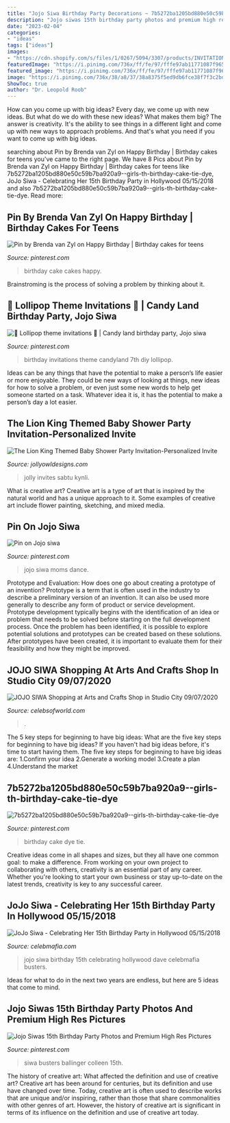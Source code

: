 ```yaml
---
title: "Jojo Siwa Birthday Party Decorations ~ 7b5272ba1205bd880e50c59b7ba920a9--girls-th-birthday-cake-tie-dye"
description: "Jojo siwas 15th birthday party photos and premium high res pictures"
date: "2023-02-04"
categories:
- "ideas"
tags: ["ideas"]
images:
- "https://cdn.shopify.com/s/files/1/0267/5094/3307/products/INVITATION_mockup_3_1200x1200.jpg?v=1594465507"
featuredImage: "https://i.pinimg.com/736x/ff/fe/97/fffe97ab11771087f965c52aed647ea0.jpg"
featured_image: "https://i.pinimg.com/736x/ff/fe/97/fffe97ab11771087f965c52aed647ea0.jpg"
image: "https://i.pinimg.com/736x/38/a8/37/38a8375f5ed9db6fce38f7f3c2bdd10e.jpg"
ShowToc: true
author: "Dr. Leopold Roob"
---
```



How can you come up with big ideas?
Every day, we come up with new ideas. But what do we do with these new ideas? What makes them big? The answer is creativity. It's the ability to see things in a different light and come up with new ways to approach problems. And that's what you need if you want to come up with big ideas.

	

		
searching about Pin by Brenda van Zyl on Happy Birthday | Birthday cakes for teens you've came to the right page. We have 8 Pics about Pin by Brenda van Zyl on Happy Birthday | Birthday cakes for teens like 7b5272ba1205bd880e50c59b7ba920a9--girls-th-birthday-cake-tie-dye, JoJo Siwa - Celebrating Her 15th Birthday Party in Hollywood 05/15/2018 and also 7b5272ba1205bd880e50c59b7ba920a9--girls-th-birthday-cake-tie-dye. Read more:
		
    
## Pin By Brenda Van Zyl On Happy Birthday | Birthday Cakes For Teens

<img loading=lazy src="https://i.pinimg.com/736x/18/6e/b4/186eb426791eb226877ee8881d75a8fe--birthday-cakes-for-girls-happy-birthday.jpg" onerror="this.onerror=null;this.src='https://tse1.mm.bing.net/th?id=OIP.b27WP054Wp5vng4l73XfnwHaJ6&amp;pid=15.1';" alt="Pin by Brenda van Zyl on Happy Birthday | Birthday cakes for teens">

_Source: pinterest.com_

>birthday cake cakes happy. 

	

Brainstroming is the process of solving a problem by thinking about it.

    
## 🍭 Lollipop Theme Invitations 🍭 | Candy Land Birthday Party, Jojo Siwa

<img loading=lazy src="https://i.pinimg.com/736x/1b/a7/a2/1ba7a2a02a5ce7e4e059605ed31cb5d5--tia-candyland.jpg" onerror="this.onerror=null;this.src='https://tse1.mm.bing.net/th?id=OIP.vTnLWHkQOkr3yWbpheDNGwHaHa&amp;pid=15.1';" alt="🍭 Lollipop theme invitations 🍭 | Candy land birthday party, Jojo siwa">

_Source: pinterest.com_

>birthday invitations theme candyland 7th diy lollipop. 

	

Ideas can be any things that have the potential to make a person’s life easier or more enjoyable. They could be new ways of looking at things, new ideas for how to solve a problem, or even just some new words to help get someone started on a task. Whatever idea it is, it has the potential to make a person’s day a lot easier.

    
## The Lion King Themed Baby Shower Party Invitation-Personalized Invite

<img loading=lazy src="https://cdn.shopify.com/s/files/1/0267/5094/3307/products/INVITATION_mockup_3_1200x1200.jpg?v=1594465507" onerror="this.onerror=null;this.src='https://tse1.mm.bing.net/th?id=OIP.5VIX6x2jJ6ebhm58RUU15AHaGL&amp;pid=15.1';" alt="The Lion King Themed Baby Shower Party Invitation-Personalized Invite">

_Source: jollyowldesigns.com_

>jolly invites sabtu kynli. 

	

What is creative art?
Creative art is a type of art that is inspired by the natural world and has a unique approach to it. Some examples of creative art include flower painting, sketching, and mixed media.

    
## Pin On Jojo Siwa

<img loading=lazy src="https://i.pinimg.com/736x/ff/fe/97/fffe97ab11771087f965c52aed647ea0.jpg" onerror="this.onerror=null;this.src='https://tse4.mm.bing.net/th?id=OIP.azxECKT6BRPuR8vRZevM9AHaHZ&amp;pid=15.1';" alt="Pin on Jojo siwa">

_Source: pinterest.com_

>jojo siwa moms dance. 

	

Prototype and Evaluation: How does one go about creating a prototype of an invention?
Prototype is a term that is often used in the industry to describe a preliminary version of an invention. It can also be used more generally to describe any form of product or service development. Prototype development typically begins with the identification of an idea or problem that needs to be solved before starting on the full development process. Once the problem has been identified, it is possible to explore potential solutions and prototypes can be created based on these solutions. After prototypes have been created, it is important to evaluate them for their feasibility and how they might be improved.

    
## JOJO SIWA Shopping At Arts And Crafts Shop In Studio City 09/07/2020

<img loading=lazy src="https://www.celebsofworld.com/wp-content/uploads/2020/09/jojo-siwa-shopping-at-arts-and-crafts-shop-in-studio-city-09072020-9dc39d3.jpg" onerror="this.onerror=null;this.src='https://tse1.mm.bing.net/th?id=OIP.w74PRT5s3NbdwTKR-TrOgQHaIy&amp;pid=15.1';" alt="JOJO SIWA Shopping at Arts and Crafts Shop in Studio City 09/07/2020">

_Source: celebsofworld.com_

>. 

	

The 5 key steps for beginning to have big ideas: What are the five key steps for beginning to have big ideas?
If you haven't had big ideas before, it's time to start having them. The five key steps for beginning to have big ideas are: 1.Confirm your idea 2.Generate a working model 3.Create a plan 4.Understand the market 
    
## 7b5272ba1205bd880e50c59b7ba920a9--girls-th-birthday-cake-tie-dye

<img loading=lazy src="https://i.pinimg.com/736x/38/a8/37/38a8375f5ed9db6fce38f7f3c2bdd10e.jpg" onerror="this.onerror=null;this.src='https://tse2.mm.bing.net/th?id=OIP.UZRio3cv9S9FbbZ92Xa2qAHaLm&amp;pid=15.1';" alt="7b5272ba1205bd880e50c59b7ba920a9--girls-th-birthday-cake-tie-dye">

_Source: pinterest.com_

>birthday cake dye tie. 

	

Creative ideas come in all shapes and sizes, but they all have one common goal: to make a difference. From working on your own project to collaborating with others, creativity is an essential part of any career. Whether you're looking to start your own business or stay up-to-date on the latest trends, creativity is key to any successful career.

    
## JoJo Siwa - Celebrating Her 15th Birthday Party In Hollywood 05/15/2018

<img loading=lazy src="https://celebmafia.com/wp-content/uploads/2018/05/jojo-siwa-celebrating-her-15th-birthday-party-in-hollywood-05-15-2018-6.jpg" onerror="this.onerror=null;this.src='https://tse2.mm.bing.net/th?id=OIP.29S-LOuTscZHLsYPLSoC9QHaFR&amp;pid=15.1';" alt="JoJo Siwa - Celebrating Her 15th Birthday Party in Hollywood 05/15/2018">

_Source: celebmafia.com_

>jojo siwa birthday 15th celebrating hollywood dave celebmafia busters. 

	

Ideas for what to do in the next two years are endless, but here are 5 ideas that come to mind. 

    
## Jojo Siwas 15th Birthday Party Photos And Premium High Res Pictures

<img loading=lazy src="https://i.pinimg.com/736x/b5/c4/09/b5c40913b00eb8da470785d7870776e0.jpg" onerror="this.onerror=null;this.src='https://tse1.mm.bing.net/th?id=OIP.7eG2fttitvJHESYBJRIMsgHaJ4&amp;pid=15.1';" alt="Jojo Siwas 15th Birthday Party Photos and Premium High Res Pictures">

_Source: pinterest.com_

>siwa busters ballinger colleen 15th. 

	

The history of creative art: What affected the definition and use of creative art?
Creative art has been around for centuries, but its definition and use have changed over time. Today, creative art is often used to describe works that are unique and/or inspiring, rather than those that share commonalities with other genres of art. However, the history of creative art is significant in terms of its influence on the definition and use of creative art today.

